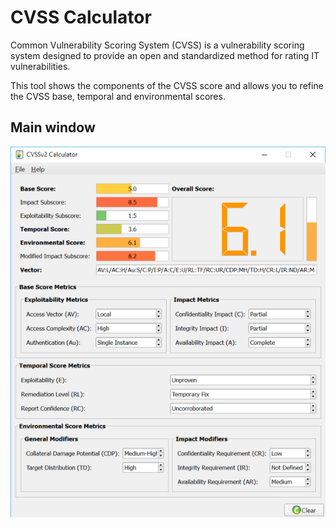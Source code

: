 # CVSS Calculator

Common Vulnerability Scoring System (CVSS) is a vulnerability scoring system designed to provide an open and standardized method for rating IT vulnerabilities.

This tool shows the components of the CVSS score and allows you to refine the CVSS base, temporal and environmental scores.

## Main window
![alt tag](https://raw.githubusercontent.com/kacpern/cvsscalculator/master/screenshots/main_window.png "Main window")

